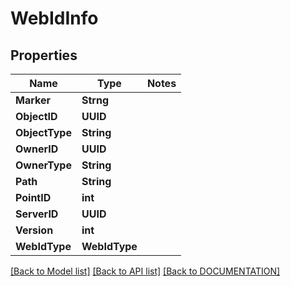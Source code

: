 # WebIdInfo

## Properties
Name | Type | Notes
------------ | ------------- | -------------
**Marker** | **Strng**
**ObjectID** | **UUID**
**ObjectType** | **String**
**OwnerID** | **UUID**
**OwnerType** | **String**
**Path** | **String**
**PointID** | **int**
**ServerID** | **UUID**
**Version** | **int**
**WebIdType** | **WebIdType**


[[Back to Model list]](../../DOCUMENTATION.md#documentation-for-models) [[Back to API list]](../../DOCUMENTATION.md#documentation-for-api-endpoints) [[Back to DOCUMENTATION]](../../DOCUMENTATION.md)
